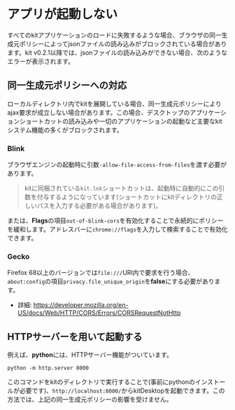 # アプリが起動しない

すべてのkitアプリケーションのロードに失敗するような場合、ブラウザの同一生成元ポリシーによってjsonファイルの読み込みがブロックされている場合があります。kit v0.2.1以降では、jsonファイルの読み込みができない場合、次のようなエラーが表示されます。

## 同一生成元ポリシーへの対応

ローカルディレクトリ内でkitを展開している場合、同一生成元ポリシーによりajax要求が成立しない場合があります。この場合、デスクトップのアプリケーションショートカットの読み込みや一切のアプリケーションの起動など主要なkitシステム機能の多くがブロックされます。

### Blink
ブラウザエンジンの起動時に引数`-allow-file-access-from-files`を渡す必要があります。

> kitに同梱されている`kit.lnk`ショートカットは、起動時に自動的にこの引数を付与するようになっています(ショートカットにkitディレクトリの正しいパスを入力する必要がある場合があります)。

または、**Flags**の項目`out-of-blink-cors`を有効化することで永続的にポリシーを緩和します。アドレスバーに`chrome://flags`を入力して検索することで有効化できます。

### Gecko

Firefox 68以上のバージョンでは`file:///`URI内で要求を行う場合、`about:config`の項目`privacy.file_unique_origin`を**false**にする必要があります。

- 詳細: https://developer.mozilla.org/en-US/docs/Web/HTTP/CORS/Errors/CORSRequestNotHttp

## HTTPサーバーを用いて起動する

例えば、**python**には、HTTPサーバー機能がついています。

```
python -m http.server 8000
```

このコマンドをkitのディレクトリで実行することで(事前にpythonのインストールが必要です)、`http://localhost:8000/`からkitDesktopを起動できます。この方法では、上記の同一生成元ポリシーの影響を受けません。

